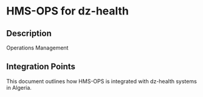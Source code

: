 # HMS-OPS for dz-health

## Description

Operations Management

## Integration Points

This document outlines how HMS-OPS is integrated with dz-health systems in Algeria.
